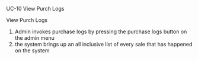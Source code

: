 UC-10 View Purch Logs


 View Purch Logs
 1. Admin invokes purchase logs by pressing the purchase logs button on the admin menu
 2. the system brings up an all inclusive list of every sale that has happened on the system